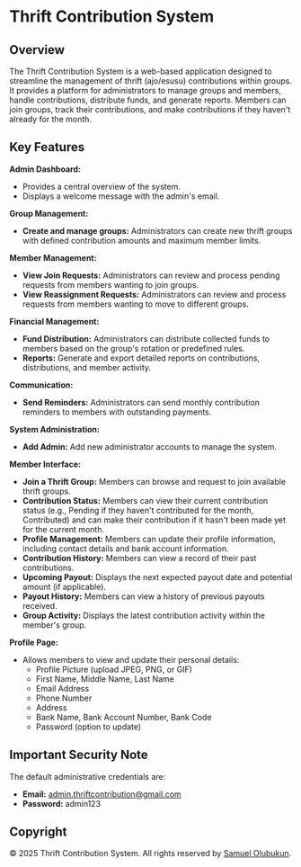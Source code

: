 # Thrift Contribution System

## Overview

The Thrift Contribution System is a web-based application designed to streamline the management of thrift (ajo/esusu) contributions within groups. It provides a platform for administrators to manage groups and members, handle contributions, distribute funds, and generate reports. Members can join groups, track their contributions, and make contributions if they haven't already for the month.

## Key Features

**Admin Dashboard:**

* Provides a central overview of the system.
* Displays a welcome message with the admin's email.

**Group Management:**

* **Create and manage groups:** Administrators can create new thrift groups with defined contribution amounts and maximum member limits.

**Member Management:**

* **View Join Requests:** Administrators can review and process pending requests from members wanting to join groups.
* **View Reassignment Requests:** Administrators can review and process requests from members wanting to move to different groups.

**Financial Management:**

* **Fund Distribution:** Administrators can distribute collected funds to members based on the group's rotation or predefined rules.
* **Reports:** Generate and export detailed reports on contributions, distributions, and member activity.

**Communication:**

* **Send Reminders:** Administrators can send monthly contribution reminders to members with outstanding payments.

**System Administration:**

* **Add Admin:** Add new administrator accounts to manage the system.

**Member Interface:**

* **Join a Thrift Group:** Members can browse and request to join available thrift groups.
* **Contribution Status:** Members can view their current contribution status (e.g., Pending if they haven't contributed for the month, Contributed) and can make their contribution if it hasn't been made yet for the current month.
* **Profile Management:** Members can update their profile information, including contact details and bank account information.
* **Contribution History:** Members can view a record of their past contributions.
* **Upcoming Payout:** Displays the next expected payout date and potential amount (if applicable).
* **Payout History:** Members can view a history of previous payouts received.
* **Group Activity:** Displays the latest contribution activity within the member's group.

**Profile Page:**

* Allows members to view and update their personal details:
    * Profile Picture (upload JPEG, PNG, or GIF)
    * First Name, Middle Name, Last Name
    * Email Address
    * Phone Number
    * Address
    * Bank Name, Bank Account Number, Bank Code
    * Password (option to update)

## Important Security Note

The default administrative credentials are:

* **Email:** admin.thriftcontribution@gmail.com
* **Password:** admin123

## Copyright

© 2025 Thrift Contribution System. All rights reserved by [Samuel Olubukun](https://github.com/samolubukun).
